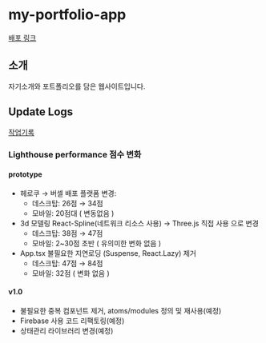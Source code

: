# my-portfolio-app

[배포 링크](https://my-portfolio-app-phi.vercel.app/)

## 소개
자기소개와 포트폴리오를 담은 웹사이트입니다.

## Update Logs
[작업기록](https://handsome-parcel-51e.notion.site/c231e8ed2c1e4a498facc655817bd159)

### Lighthouse performance 점수 변화

#### prototype

- 헤로쿠 → 버셀 배포 플랫폼 변경:
    - 데스크탑: 26점 → 34점
    - 모바일: 20점대 ( 변동없음 )
- 3d 모델링 React-Spline(네트워크 리소스 사용) → Three.js 직접 사용 으로 변경
    - 데스크탑: 38점 → 47점
    - 모바일: 2~30점 초반 ( 유의미한 변화 없음 )
- App.tsx 불필요한 지연로딩 (Suspense, React.Lazy) 제거
    - 데스크탑: 47점 → 84점
    - 모바일: 32점 ( 변화 없음 )

#### v1.0
- 불필요한 중복 컴포넌트 제거, atoms/modules 정의 및 재사용(예정)
- Firebase 사용 코드 리팩토링(예정)
- 상태관리 라이브러리 변경(예정)
